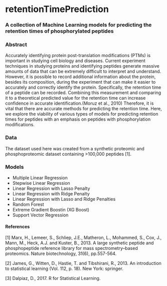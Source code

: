 # retentionTimePrediction
### A collection of Machine Learning models for predicting the retention times of phosphorylated peptides
### Abstract
Accurately identifying protein post-translation modifications (PTMs) is important in studying cell biology
and diseases. Current experiment techniques in studying proteins and identifying peptides generate
massive amounts of data that can be extremely difficult to interpret and understand. However, it is
possible to record additional information about the protein, besides its composition, during the experiment
that can make it easier to accurately and correctly identify the protein. Specifically, the retention time of a
peptide can be recorded. Combining this measurement and comparing it to a theoretical predicted value
for the retention time can increase confidence in accurate identification.(Moruz et al., 2010) Therefore, it
is vital that there are accurate methods for predicting the retention time. Here, we explore the viability of
various types of models for predicting retention times for peptides with an emphasis on peptides with
phosphorylation modifications.
### Data
The dataset used here was created from a synthetic proteomic and phosphoproteomic dataset containing >100,000 peptides [1].
### Models
- Multiple Linear Regression
- Stepwise Linear Regression
- Linear Regression with Lasso Penalty
- Linear Regression with Ridge Penalty
- Linear Regression with Lasso and Ridge Penalties
- Random Forest
- Extreme Gradient Boostin (XG Boost)
- Support Vector Regression
#### References
[1] Marx, H., Lemeer, S., Schliep, J.E., Matheron, L., Mohammed, S., Cox, J., Mann, M., Heck, A.J. and Kuster, B., 2013. A large synthetic peptide and phosphopeptide reference library for mass spectrometry–based proteomics. Nature biotechnology, 31(6), pp.557-564.

[2] James, G., Witten, D., Hastie, T. and Tibshirani, R., 2013. An introduction to statistical learning (Vol. 112, p. 18). New York: springer.

[3] Dalpiaz, D., 2017. R for Statistical Learning.
